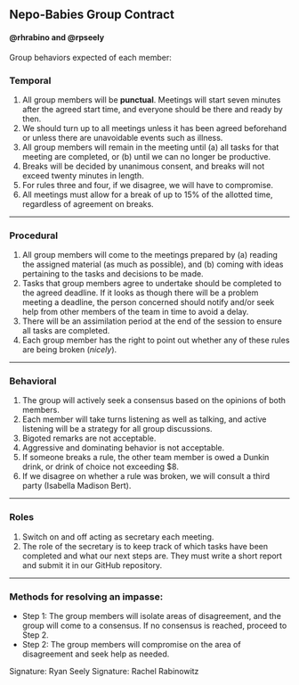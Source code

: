 ## Nepo-Babies Group Contract
#### @rhrabino and @rpseely 
Group behaviors expected of each member:

### Temporal
1.	All group members will be **punctual**. Meetings will start seven minutes after the agreed start time, and everyone should be there and ready by then.
2.	We should turn up to all meetings unless it has been agreed beforehand or unless there are unavoidable events such as illness.
3.	All group members will remain in the meeting until (a) all tasks for that meeting are completed, or (b) until we can no longer be productive.
4.	Breaks will be decided by unanimous consent, and breaks will not exceed twenty minutes in length.
5.	For rules three and four, if we disagree, we will have to compromise.
6.	All meetings must allow for a break of up to 15% of the allotted time, regardless of agreement on breaks.
________________________________________
### Procedural
1.	All group members will come to the meetings prepared by
(a) reading the assigned material (as much as possible), and
(b) coming with ideas pertaining to the tasks and decisions to be made.
2.	Tasks that group members agree to undertake should be completed to the agreed deadline. If it looks as though there will be a problem meeting a deadline, the person concerned should notify and/or seek help from other members of the team in time to avoid a delay.
3.	There will be an assimilation period at the end of the session to ensure all tasks are completed.
4.	Each group member has the right to point out whether any of these rules are being broken (*nicely*).
________________________________________
### Behavioral
1.	The group will actively seek a consensus based on the opinions of both members.
2.	Each member will take turns listening as well as talking, and active listening will be a strategy for all group discussions.
3.	Bigoted remarks are not acceptable.
4.	Aggressive and dominating behavior is not acceptable.
5.	If someone breaks a rule, the other team member is owed a Dunkin drink, or drink of choice not exceeding $8. 
6.	If we disagree on whether a rule was broken, we will consult a third party (Isabella Madison Bert).
________________________________________
### Roles
1.	Switch on and off acting as secretary each meeting.
2.	The role of the secretary is to keep track of which tasks have been completed and what our next steps are. They must write a short report and submit it in our GitHub repository.

________________________________________
### Methods for resolving an impasse:
- Step 1: The group members will isolate areas of disagreement, and the group will come to a consensus. If no consensus is reached, proceed to Step 2.
- Step 2: The group members will compromise on the area of disagreement and seek help as needed.

Signature: Ryan Seely
Signature: Rachel Rabinowitz
